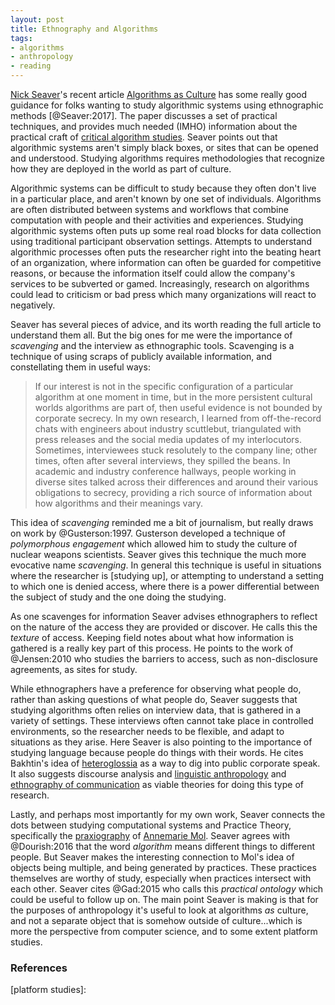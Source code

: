```yaml
---
layout: post
title: Ethnography and Algorithms
tags:
- algorithms
- anthropology
- reading
---
```


[Nick Seaver]'s recent article [Algorithms as Culture] has some really good
guidance for folks wanting to study algorithmic systems using ethnographic
methods [@Seaver:2017]. The paper discusses a set of practical techniques, and
provides much needed (IMHO) information about the practical craft of [critical
algorithm studies]. Seaver points out that algorithmic systems aren't simply
black boxes, or sites that can be opened and understood. Studying algorithms
requires methodologies that recognize how they are deployed in the world as part
of culture.

Algorithmic systems can be difficult to study because they often don't live in a
particular place, and aren't known by one set of individuals.  Algorithms are
often distributed between systems and workflows that combine computation with
people and their activities and experiences.  Studying algorithmic systems often
puts up some real road blocks for data collection using traditional participant
observation settings.  Attempts to understand algorithmic processes often puts
the researcher right into the beating heart of an organization, where
information can often be guarded for competitive reasons, or because the
information itself could allow the company's services to be subverted or gamed.
Increasingly, research on algorithms could lead to criticism or bad press which
many organizations will react to negatively.

Seaver has several pieces of advice, and its worth reading the full article to
understand them all. But the big ones for me were the importance of *scavenging*
and the interview as ethnographic tools. Scavenging is a technique of using
scraps of publicly available information, and constellating them in useful ways:

> If our interest is not in the specific configuration of a particular algorithm
> at one moment in time, but in the more persistent cultural worlds algorithms 
> are part of, then useful evidence is not bounded by corporate secrecy. In
> my own research, I learned from off-the-record chats with engineers about
> industry scuttlebut, triangulated with press releases and the social media
> updates of my interlocutors. Sometimes, interviewees stuck resolutely to 
> the company line; other times, often after several interviews, they spilled
> the beans. In academic and industry conference hallways, people working in
> diverse sites talked across their differences and around their various
> obligations to secrecy, providing a rich source of information about how
> algorithms and their meanings vary.

This idea of *scavenging* reminded me a bit of journalism, but really draws on
work by @Gusterson:1997. Gusterson developed a technique of *polymorphous
engagement* which allowed him to study the culture of nuclear weapons
scientists. Seaver gives this technique the much more evocative name
*scavenging*. In general this technique is useful in situations where the
researcher is [studying up], or attempting to understand a setting to which one
is denied access, where there is a power differential between the subject of
study and the one doing the studying.

As one scavenges for information Seaver advises ethnographers to reflect on the
nature of the access they are provided or discover. He calls this the *texture*
of access. Keeping field notes about what how information is gathered is a
really key part of this process. He points to the work of @Jensen:2010 who
studies the barriers to access, such as non-disclosure agreements, as sites for
study. 

While ethnographers have a preference for observing what people do, rather than
asking questions of what people do, Seaver suggests that studying algorithms
often relies on interview data, that is gathered in a variety of settings.
These interviews often cannot take place in controlled environments, so the
researcher needs to be flexible, and adapt to situations as they arise.  Here
Seaver is also pointing to the importance of studying language because people do
things with their words. He cites Bakhtin's idea of [heteroglossia] as a way to
dig into public corporate speak. It also suggests discourse analysis and
[linguistic anthropology] and [ethnography of communication] as viable theories
for doing this type of research.

Lastly, and perhaps most importantly for my own work, Seaver connects the dots
between studying computational systems and Practice Theory, specifically the
[praxiography] of [Annemarie Mol]. Seaver agrees with @Dourish:2016 that the
word *algorithm* means different things to different people. But Seaver makes
the interesting connection to Mol's idea of objects being multiple, and being
generated by practices. These practices themselves are worthy of study,
especially when practices intersect with each other. Seaver cites @Gad:2015 who
calls this *practical ontology* which could be useful to follow up on. The main
point Seaver is making is that for the purposes of anthropology it's useful to
look at algorithms *as* culture, and not a separate object that is somehow
outside of culture...which is more the perspective from computer science, and to
some extent platform studies.

### References

[Nick Seaver]: https://twitter.com/npseaver

[Algorithms as Culture]: http://journals.sagepub.com/doi/10.1177/2053951717738104

[praxiography]: https://www.goodreads.com/book/show/72432.The_Body_Multiple

[interested in]: https://inkdroid.org/2017/10/22/appraisal-talk/

[Annemarie Mol]: https://en.wikipedia.org/wiki/Annemarie_Mol

[study up]: http://ethnographymatters.net/blog/2014/03/10/studying-up/

[Bakhtin]: https://en.wikipedia.org/wiki/Mikhail_Bakhtin

[heteroglossia]: https://en.wikipedia.org/wiki/Heteroglossia

[linguistic anthropology]: https://en.wikipedia.org/wiki/Linguistic_anthropology

[ethnography of communication]: https://inkdroid.org/2017/02/12/ec/

[platform studies]: 

[critical algorithm studies]: https://socialmediacollective.org/reading-lists/critical-algorithm-studies/
